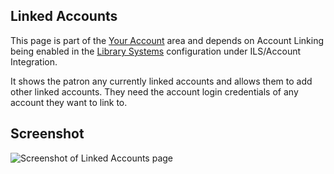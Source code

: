 ## Linked Accounts

This page is part of the [Your Account](/MyAccount) area and depends on Account Linking being enabled in the [Library Systems](/Admin/HelpManual?page=Library-Systems) configuration under ILS/Account Integration.

It shows the patron any currently linked accounts and allows them to add other linked accounts. They need the account login credentials of any account they want to link to.

## Screenshot

![Screenshot of Linked Accounts page](/manual/images/Linked_Accounts_SS.png)
